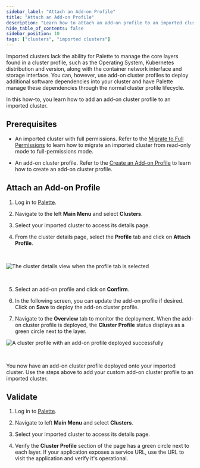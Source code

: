 ```yaml
---
sidebar_label: "Attach an Add-on Profile"
title: "Attach an Add-on Profile"
description: "Learn how to attach an add-on profile to an imported cluster in Palette."
hide_table_of_contents: false
sidebar_position: 10
tags: ["clusters", "imported clusters"]
---
```


Imported clusters lack the ability for Palette to manage the core layers found in a cluster profile, such as the Operating System, Kubernetes distribution and version, along with the container network interface and storage interface.
You can, however, use add-on cluster profiles to deploy additional software dependencies into your cluster and have Palette manage these dependencies through the normal cluster profile lifecycle.

In this how-to, you learn how to add an add-on cluster profile to an imported cluster.

## Prerequisites

- An imported cluster with full permissions. Refer to the [Migrate to Full Permissions](migrate-full-permissions.md) to learn how to migrate an imported cluster from read-only mode to full-permissions mode.

- An add-on cluster profile. Refer to the [Create an Add-on Profile](../../profiles/cluster-profiles/create-cluster-profiles/create-addon-profile/create-addon-profile.md) to learn how to create an add-on cluster profile.

## Attach an Add-on Profile

1. Log in to [Palette](https://console.spectrocloud.com).

2. Navigate to the left **Main Menu** and select **Clusters**.

3. Select your imported cluster to access its details page.

4. From the cluster details page, select the **Profile** tab and click on **Attach Profile**.

  <br />

![The cluster details view when the profile tab is selected](/clusters_imported-clusters_attach-add-on-profile_cluster-details-profile-tab.png)

  <br />

5. Select an add-on profile and click on **Confirm**.

6. In the following screen, you can update the add-on profile if desired. Click on **Save** to deploy the add-on cluster profile.

7. Navigate to the **Overview** tab to monitor the deployment. When the add-on cluster profile is deployed, the **Cluster Profile** status displays as a green circle next to the layer.
   <br />

![A cluster profile with an add-on profile deployed successfully](/clusters_imported-clusters_attach-add-on-profile_cluster-details-app-deployed.png)

  <br />

You now have an add-on cluster profile deployed onto your imported cluster. Use the steps above to add your custom add-on cluster profile to an imported cluster.

## Validate

1. Log in to [Palette](https://console.spectrocloud.com).

2. Navigate to left **Main Menu** and select **Clusters**.

3. Select your imported cluster to access its details page.

4. Verify the **Cluster Profile** section of the page has a green circle next to each layer. If your application exposes a service URL, use the URL to visit the application and verify it's operational.
